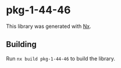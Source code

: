 # pkg-1-44-46

This library was generated with [Nx](https://nx.dev).

## Building

Run `nx build pkg-1-44-46` to build the library.
